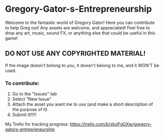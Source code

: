# Gregory-Gator-s-Entrepreneurship
Welcome to the fantastic world of Gregory Gator! Here you can contribute to help Greg out! Any assets are welcome, and appreciated!
Feel free to drop any art, music, sound FX, or anything else that could be useful in this game!

## DO NOT USE ANY COPYRIGHTED MATERIAL!
If the image doesn't belong to you, it doesn't belong to me, and it WON'T be used.

### To contribute:
1. Go to the "Issues" tab
2. Select "New Issue"
3. Attach the asset you want me to use (and make a short description of the purpose of it)
4. Submit it!!!!!


My Trello for tracking progress:
https://trello.com/b/xkoPgGXw/gregory-gators-entrepreneurship
